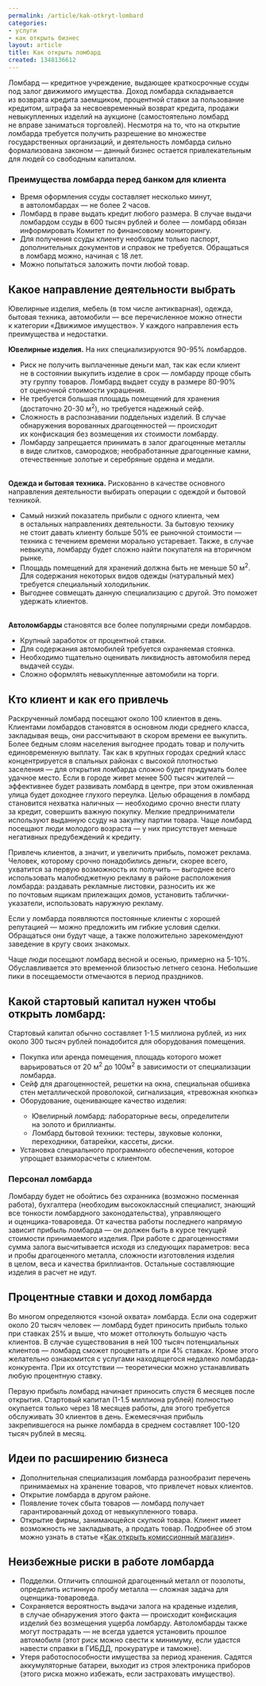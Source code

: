```yaml
---
permalink: /article/kak-otkryt-lombard
categories:
- услуги
- как открыть бизнес
layout: article
title: Как открыть ломбард
created: 1348136612
---
```

<p>Ломбард&nbsp;&mdash; кредитное учреждение, выдающее краткосрочные ссуды под залог движимого имущества. Доход ломбарда складывается из&nbsp;возврата кредита заемщиком, процентной ставки за&nbsp;пользование кредитом, штрафа за&nbsp;несвоевременный возврат кредита, продажи невыкупленных изделий на&nbsp;аукционе (самостоятельно ломбард не&nbsp;вправе заниматься торговлей). Несмотря на&nbsp;то, что на&nbsp;открытие ломбарда требуется получить разрешение во&nbsp;множестве государственных организаций, и&nbsp;деятельность ломбарда сильно формализована законом&nbsp;&mdash; данный бизнес остается привлекательным для людей со&nbsp;свободным капиталом.
<h3>Преимущества ломбарда перед банком для клиента</h3>
<ul>
 <li> 	Время оформления ссуды составляет несколько минут, в&nbsp;автоломбардах&nbsp;&mdash; не&nbsp;более 2&nbsp;часов. </li>
 <li>	Ломбард в&nbsp;праве выдать кредит любого размера. В&nbsp;случае выдачи ломбардом ссуды в&nbsp;600 тысяч рублей и&nbsp;более&nbsp;&mdash; ломбард обязан информировать Комитет по&nbsp;финансовому мониторингу.</li>
 <li>	Для получения ссуды клиенту необходим только паспорт, дополнительных документов и&nbsp;справок не&nbsp;требуется. Обращаться в&nbsp;ломбард можно, начиная с&nbsp;18&nbsp;лет.</li>      <li> Можно попытаться заложить почти любой товар. </li>
</ul>

<h2>Какое направление деятельности выбрать</h2>
Ювелирные изделия, мебель (в&nbsp;том числе антикварная), одежда, бытовая техника, автомобили&nbsp;&mdash; все перечисленное можно отнести к&nbsp;категории &laquo;Движимое имущество&raquo;. У&nbsp;каждого направления есть преимущества и&nbsp;недостатки.
<P>
<strong>Ювелирные изделия.</strong> На&nbsp;них специализируются <nobr>90-95%</nobr> ломбардов. 
<ul>
<li>Риск не&nbsp;получить выплаченные деньги мал, так как если клиент не&nbsp;в&nbsp;состоянии выкупить изделие в&nbsp;срок&nbsp;&mdash; ломбарду проще сбыть эту группу товаров. Ломбард выдает ссуду в&nbsp;размере <nobr>80-90%</nobr> от&nbsp;оценочной стоимости украшения.</li>
<li>	Не&nbsp;требуется большая площадь помещений для хранения (достаточно <nobr>20-30</nobr> м<SUP>2</SUP>), но&nbsp;требуется надежный сейф.</li>
<li>	Сложность в&nbsp;распознавании поддельных изделий. В&nbsp;случае обнаружения ворованных драгоценностей&nbsp;&mdash; происходит их&nbsp;конфискация без возмещения их&nbsp;стоимости ломбарду.</li>
<li>	Ломбарду запрещается принимать в&nbsp;залог драгоценные металлы в&nbsp;виде слитков, самородков; необработанные драгоценные камни, отечественные золотые и&nbsp;серебряные ордена и&nbsp;медали.</li> </ul> <br/>
<B>Одежда и&nbsp;бытовая техника.</B> Рискованно в&nbsp;качестве основного направления деятельности выбирать операции с&nbsp;одеждой и&nbsp;бытовой техникой. 
<ul>
<li>	Самый низкий показатель прибыли с&nbsp;одного клиента, чем в&nbsp;остальных направлениях деятельности. За&nbsp;бытовую технику не&nbsp;стоит давать клиенту больше&nbsp;50% ее&nbsp;рыночной стоимости &mdash; техника с&nbsp;течением времени морально устаревает. Также, в&nbsp;случае невыкупа, ломбарду будет сложно найти покупателя на&nbsp;вторичном рынке.</li>
<li>	Площадь помещений для хранений должна быть не&nbsp;меньше 50&nbsp;м<SUP>2</SUP>. Для содержания некоторых видов одежды (натуральный мех) требуется специальный холодильник.</li>
<li>	Выгоднее совмещать данную специализацию с&nbsp;другой. Это поможет удержать клиентов. </ul><br/>
<B>Автоломбарды </B> становятся все более популярными среди ломбардов.
<ul> <li>Крупный заработок от&nbsp;процентной ставки. </li>
<li>	Для содержания автомобилей требуется охраняемая стоянка.</li>
<li>	Необходимо тщательно оценивать ликвидность автомобиля перед выдачей ссуды. </li> 
<li>	Сложно оформлять невыкупленные автомобили на&nbsp;торги. </li> </ul>

<h2>Кто клиент и&nbsp;как его привлечь</h2> 
Раскрученный ломбард посещают около 100 клиентов в&nbsp;день. Клиентами ломбардов становятся в&nbsp;основном люди среднего класса, закладывая вещь, они рассчитывают в&nbsp;скором времени ее&nbsp;выкупить. Более бедным слоям населения выгоднее продать товар и&nbsp;получить единовременную выплату. Так как в&nbsp;крупных городах средний класс концентрируется в&nbsp;спальных районах с&nbsp;высокой плотностью заселения&nbsp;&mdash; для открытия ломбарда сложно будет придумать более удачное место. Если в&nbsp;городе живет менее 500 тысяч жителей&nbsp;&mdash; эффективнее будет развивать ломбард в&nbsp;центре, при этом оживленная улица будет доходнее глухого переулка. Целью обращения в&nbsp;ломбард становится нехватка наличных&nbsp;&mdash; необходимо срочно внести плату за&nbsp;кредит, совершить важную покупку. Мелкие предприниматели используют выданную ссуду на&nbsp;закупку партии товара. Чаще ломбард посещают люди молодого возраста&nbsp;&mdash; у&nbsp;них присутствует меньше негативных предубеждений к&nbsp;кредиту.	 
<P>
Привлечь клиентов, а&nbsp;значит, и&nbsp;увеличить прибыль, поможет реклама. Человек, которому срочно понадобились деньги, скорее всего, ухватится за&nbsp;первую возможность их&nbsp;получить&nbsp;&mdash; выгоднее всего использовать малобюджетную рекламу в&nbsp;районе расположения ломбарда: раздавать рекламные листовки, разносить их&nbsp;же по&nbsp;почтовым ящикам прилежащих домов, установить таблички-указатели, использовать наружную рекламу.
<P>
Если у&nbsp;ломбарда появляются постоянные клиенты с&nbsp;хорошей репутацией&nbsp;&mdash; можно предложить им&nbsp;гибкие условия сделки. Обращаться они будут чаще, а&nbsp;также положительно зарекомендуют заведение в&nbsp;кругу своих знакомых. 
<P>
Чаще люди посещают ломбард весной и&nbsp;осенью, примерно на&nbsp;<nobr>5-10%.</nobr> Обуславливается это временной близостью летнего сезона. Небольшие пики в&nbsp;посещаемости отмечаются в&nbsp;период праздников. 

<h2>Какой стартовый капитал нужен чтобы открыть ломбард:</h2>
Стартовый капитал обычно составляет <nobr>1-1.5</nobr> миллиона рублей, из&nbsp;них около 300 тысяч рублей понадобится для оборудования помещения.
<ul><li>	Покупка или аренда помещения, площадь которого может варьироваться от&nbsp;20&nbsp;м<SUP>2</SUP>&nbsp;до&nbsp;100м<SUP>2</SUP>&nbsp;в зависимости от&nbsp;специализации ломбарда.</li>
<li>	Сейф для драгоценностей, решетки на&nbsp;окна, специальная обшивка стен металлической проволокой, сигнализация, &laquo;тревожная кнопка&raquo;</li>
<li>	Оборудование, оценивающее качество изделия:</li>
<ul type="circle">	
    <li>Ювелирный ломбард: лабораторные весы, определители на&nbsp;золото и&nbsp;бриллианты.</li>
    <li>Ломбард бытовой техники: тестеры, звуковые колонки, переходники, батарейки, кассеты, диски. </li>
</ul>
<li>	Установка специального программного обеспечения, которое упрощает взаиморасчеты с&nbsp;клиентом.</li></ul>
<h3>Персонал ломбарда</h3>
Ломбарду будет не&nbsp;обойтись без охранника (возможно посменная работа), бухгалтера (необходим высококлассный специалист, знающий все тонкости ломбардного законодательства), управляющего и&nbsp;оценщика-товароведа. От&nbsp;качества работы последнего напрямую зависит прибыль ломбарда&nbsp;&mdash; он&nbsp;должен быть в&nbsp;курсе текущей стоимости принимаемого изделия. При работе с&nbsp;драгоценностями сумма залога высчитывается исходя из&nbsp;следующих параметров: веса и&nbsp;пробы драгоценного металла, сложности изготовления изделия в&nbsp;целом, веса и&nbsp;качества бриллиантов. Остальные составляющие изделия в&nbsp;расчет не&nbsp;идут.

<h2>Процентные ставки и&nbsp;доход ломбарда</h2>
Во&nbsp;многом определяются &laquo;зоной охвата&raquo; ломбарда. Если она содержит около 20&nbsp;тысяч человек&nbsp;&mdash; ломбард будет приносить прибыль только при ставках&nbsp;25% и&nbsp;выше, что может оттолкнуть большую часть клиентов. В&nbsp;случае существования в&nbsp;ней 100 тысяч потенциальных клиентов&nbsp;&mdash; ломбард сможет процветать и&nbsp;при&nbsp;4% ставках. Кроме этого желательно ознакомится с&nbsp;услугами находящегося недалеко ломбарда-конкурента. При их&nbsp;отсутствии&nbsp;&mdash; теоретически можно устанавливать любую процентную ставку.
<P>
Первую прибыль ломбард начинает приносить спустя 6&nbsp;месяцев после открытия. Стартовый капитал <nobr>(1-1.5</nobr> миллиона рублей) полностью окупается только через 18&nbsp;месяцев работы, для этого требуется обслуживать 30&nbsp;клиентов в&nbsp;день. Ежемесячная прибыль закрепившегося на&nbsp;рынке ломбарда в&nbsp;среднем составляет <nobr>100-120</nobr> тысяч рублей в&nbsp;месяц.

<h2>Идеи по&nbsp;расширению бизнеса</h2>
<ul><li>	Дополнительная специализация ломбарда разнообразит перечень принимаемых на&nbsp;хранение товаров, что привлечет новых клиентов.</li>
<li>	Открытие ломбарда в&nbsp;другом районе.</li>
<li>	Появление точек сбыта товаров&nbsp;&mdash; ломбард получает гарантированный доход от&nbsp;невыкупленного товара.</li>
<li>	Открытие фирмы, занимающейся скупкой товара. Клиент имеет возможность не&nbsp;закладывать, а&nbsp;продать товар. Подробнее об этом можно узнать в статье «<a href="http://www.business101.ru/article/kak-otkryt-komissionnyj-magazin">Как открыть комиссионный магазин</a>».</li></ul>


<h2>Неизбежные риски в&nbsp;работе ломбарда</h2>
<ul><li>	Подделки. Отличить сплошной драгоценный металл от&nbsp;позолоты, определить истинную пробу металла&nbsp;&mdash; сложная задача для оценщика-товароведа.</li>
<li>	Сохраняется вероятность выдачи залога на&nbsp;краденые изделия, в&nbsp;случае обнаружения этого факта&nbsp;&mdash; происходит конфискация изделий без возмещения ущерба ломбарду. Автоломбарды также могут пострадать&nbsp;&mdash; не&nbsp;всегда удается установить прошлое автомобиля (этот риск можно свести к&nbsp;минимуму, если удастся навести справки в&nbsp;ГИБДД, прокуратуре и&nbsp;таможне).</li>
<li>	Утеря работоспособности имущества за&nbsp;период хранения. Садятся аккумуляторные батареи, выходит из&nbsp;строя электроника приборов (этого риска можно избежать, если застраховать имущество).</li></ul>
